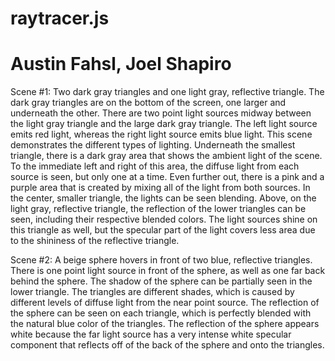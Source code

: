 # raytracer.js
# Austin Fahsl, Joel Shapiro
Scene #1:
    Two dark gray triangles and one light gray, reflective triangle. The dark gray triangles are on the bottom of the screen, one larger and underneath the other. There are two point light sources midway between the light gray triangle and the large dark gray triangle. The left light source emits red light, whereas the right light source emits blue light. This scene demonstrates the different types of lighting. Underneath the smallest triangle, there is a dark gray area that shows the ambient light of the scene. To the immediate left and right of this area, the diffuse light from each source is seen, but only one at a time. Even further out, there is a pink and a purple area that is created by mixing all of the light from both sources. In the center, smaller triangle, the lights can be seen blending. Above, on the light gray, reflective triangle, the reflection of the lower triangles can be seen, including their respective blended colors. The light sources shine on this triangle as well, but the specular part of the light covers less area due to the shininess of the reflective triangle.

Scene #2:
    A beige sphere hovers in front of two blue, reflective triangles. There is one point light source in front of the sphere, as well as one far back behind the sphere. The shadow of the sphere can be partially seen in the lower triangle. The triangles are different shades, which is caused by different levels of diffuse light from the near point source. The reflection of the sphere can be seen on each triangle, which is perfectly blended with the natural blue color of the triangles. The reflection of the sphere appears white because the far light source has a very intense white specular component that reflects off of the back of the sphere and onto the triangles.